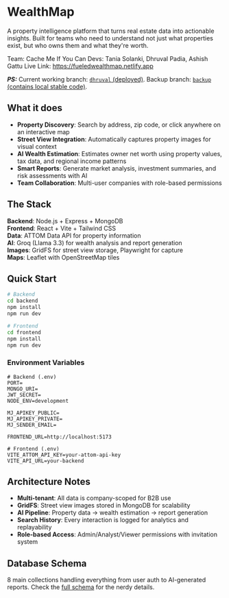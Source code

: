 # WealthMap

A property intelligence platform that turns real estate data into actionable insights. Built for teams who need to understand not just what properties exist, but who owns them and what they're worth.


Team: Cache Me If You Can
Devs: Tania Solanki, Dhruval Padia, Ashish Gattu
Live Link: https://fueledwealthmap.netlify.app

**_PS:_** Current working branch: [`dhruval` (deployed)](https://github.com/dhruval30/fueled-wealth-map/tree/dhruval). Backup branch: [`backup` (contains local stable code)](https://github.com/dhruval30/fueled-wealth-map/tree/backup).

## What it does

- **Property Discovery**: Search by address, zip code, or click anywhere on an interactive map
- **Street View Integration**: Automatically captures property images for visual context
- **AI Wealth Estimation**: Estimates owner net worth using property values, tax data, and regional income patterns
- **Smart Reports**: Generate market analysis, investment summaries, and risk assessments with AI
- **Team Collaboration**: Multi-user companies with role-based permissions

## The Stack

**Backend**: Node.js + Express + MongoDB  
**Frontend**: React + Vite + Tailwind CSS  
**Data**: ATTOM Data API for property information  
**AI**: Groq (Llama 3.3) for wealth analysis and report generation  
**Images**: GridFS for street view storage, Playwright for capture  
**Maps**: Leaflet with OpenStreetMap tiles  

## Quick Start

```bash
# Backend
cd backend
npm install
npm run dev

# Frontend  
cd frontend
npm install
npm run dev
```

### Environment Variables

```env
# Backend (.env)
PORT=
MONGO_URI=
JWT_SECRET=
NODE_ENV=development

MJ_APIKEY_PUBLIC=
MJ_APIKEY_PRIVATE=
MJ_SENDER_EMAIL=

FRONTEND_URL=http://localhost:5173

# Frontend (.env)
VITE_ATTOM_API_KEY=your-attom-api-key
VITE_API_URL=your-backend
```

## Architecture Notes

- **Multi-tenant**: All data is company-scoped for B2B use
- **GridFS**: Street view images stored in MongoDB for scalability
- **AI Pipeline**: Property data → wealth estimation → report generation
- **Search History**: Every interaction is logged for analytics and replayability
- **Role-based Access**: Admin/Analyst/Viewer permissions with invitation system

## Database Schema

8 main collections handling everything from user auth to AI-generated reports. Check the [full schema](https://www.notion.so/WealthMap-Technical-Documentation-1ff747ce31a380c5887ad7fb625f1796) for the nerdy details.



